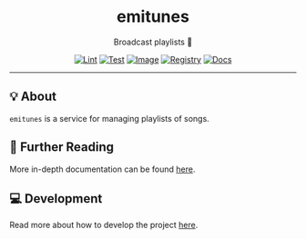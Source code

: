 <h1 align="center">emitunes</h1>

<div align="center">

Broadcast playlists 💽

[![Lint](https://github.com/radio-aktywne/emitunes/actions/workflows/lint.yaml/badge.svg)](https://github.com/radio-aktywne/emitunes/actions/workflows/lint.yaml)
[![Test](https://github.com/radio-aktywne/emitunes/actions/workflows/test.yaml/badge.svg)](https://github.com/radio-aktywne/emitunes/actions/workflows/test.yaml)
[![Image](https://github.com/radio-aktywne/emitunes/actions/workflows/image.yaml/badge.svg)](https://github.com/radio-aktywne/emitunes/actions/workflows/image.yaml)
[![Registry](https://github.com/radio-aktywne/emitunes/actions/workflows/registry.yaml/badge.svg)](https://github.com/radio-aktywne/emitunes/actions/workflows/registry.yaml)
[![Docs](https://github.com/radio-aktywne/emitunes/actions/workflows/docs.yaml/badge.svg)](https://github.com/radio-aktywne/emitunes/actions/workflows/docs.yaml)

</div>

---

## 💡 About

`emitunes` is a service for managing playlists of songs.

## 📄 Further Reading

More in-depth documentation can be found
[here](https://radio-aktywne.github.io/emitunes).

## 💻 Development

Read more about how to develop the project
[here](https://github.com/radio-aktywne/emitunes/blob/main/CONTRIBUTING.md).
